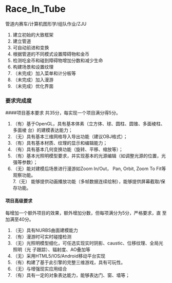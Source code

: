 # Race_In_Tube
管道内赛车/计算机图形学/组队作业/ZJU
    
1. 建立初始的大致框架
2. 建立管道
3. 可自动前进和变换
4. 根据管道的不同模式设置障碍物和金币   
5. 检测吃金币和碰到障碍物增加分数和减少生命    
6. 构建场景和设置纹理   
7. （未完成）加入菜单和计分板等
8. （未完成）加入漫游
7. （未完成）优化界面

### 要求完成度
####项⽬基本要求
共35分，每实现⼀个项⽬满分得5分。     
1. （有）基于OpenGL，具有基本体素（⽴⽅体、球、圆柱、圆锥、多⾯棱柱、多⾯棱
台）的建模表达能⼒；      
2. （无）具有基本三维⽹格导⼊导出功能（建议OBJ格式）；      
3. （有）具有基本材质、纹理的显⽰和编辑能⼒；       
4. （有）具有基本⼏何变换功能（旋转、平移、缩放等）；      
5. （有）基本光照明模型要求，并实现基本的光源编辑（如调整光源的位置，光强等参数）；      
6. （无）能对建模后场景进⾏漫游如Zoom In/Out， Pan, Orbit, Zoom To Fit等观察功能。       
7.（无） 能够提供动画播放功能（多帧数据连续绘制），能够提供屏幕截取/保存功能。      

#### 项目高级要求
每增加⼀个额外项⽬的效果，额外增加分数，但每项满分为5分，严格要求，直
⾄加满⾄40分。   
1. （无）具有NURBS曲⾯建模能⼒   
2. （有）漫游时可实时碰撞检测    
3. （无）光照明模型细化，可任选实现实时阴影、caustic、位移纹理、全局光照明（光
⼦跟踪）、辐射度、AO叠加等   
4. （无）采⽤HTML5/IOS/Android移动平台实现   
5. （有）构建了基于此引擎的完整三维游戏，具有可玩性。    
6. （无）与增强现实应⽤结合    
7. （有）具有⼀定的对象表达能⼒，能够表达门、窗、墙等；     
